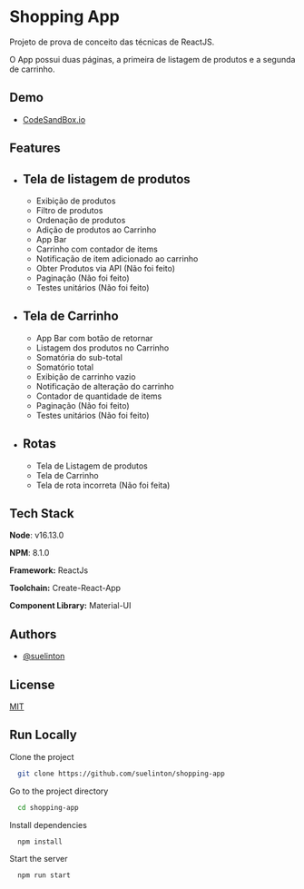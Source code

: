 
# Shopping App 

Projeto de prova de conceito das técnicas de ReactJS.

O App possui duas páginas, a primeira de listagem de produtos e a segunda de carrinho.


## Demo

- [CodeSandBox.io](https://codesandbox.io/p/github/suelinton/shopping-app/csb-4o7hhd/draft/elegant-jerry?create=true&file=%2FREADME.md&selection=%5B%7B%22endColumn%22%3A10%2C%22endLineNumber%22%3A8%2C%22startColumn%22%3A10%2C%22startLineNumber%22%3A8%7D%5D)


## Features

- Tela de listagem de produtos
    -
    - Exibição de produtos
    - Filtro de produtos
    - Ordenação de produtos
    - Adição de produtos ao Carrinho
    - App Bar
    - Carrinho com contador de items
    - Notificação de item adicionado ao carrinho
    - Obter Produtos via API (Não foi feito)
    - Paginação (Não foi feito)
    - Testes unitários (Não foi feito)

- Tela de Carrinho
    -
    - App Bar com botão de retornar
    - Listagem dos produtos no Carrinho
    - Somatória do sub-total
    - Somatório total
    - Exibição de carrinho vazio
    - Notificação de alteração do carrinho
    - Contador de quantidade de items
    - Paginação (Não foi feito)
    - Testes unitários (Não foi feito)
    
- Rotas
    -
    - Tela de Listagem de produtos
    - Tela de Carrinho
    - Tela de rota incorreta (Não foi feita)



## Tech Stack

**Node**: v16.13.0

**NPM**: 8.1.0

**Framework:** ReactJs

**Toolchain:** Create-React-App

**Component Library:** Material-UI

## Authors

- [@suelinton](https://www.github.com/suelinton)


## License

[MIT](https://choosealicense.com/licenses/mit/)


## Run Locally

Clone the project

```bash
  git clone https://github.com/suelinton/shopping-app
```

Go to the project directory

```bash
  cd shopping-app
```

Install dependencies

```bash
  npm install
```

Start the server

```bash
  npm run start
```
